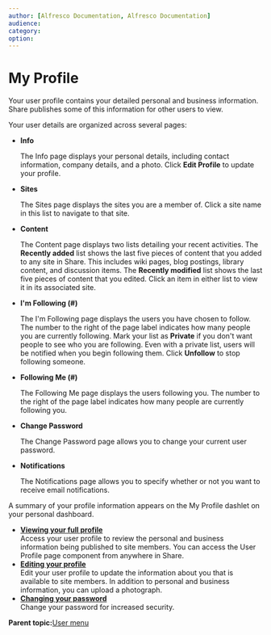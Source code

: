 ```yaml
---
author: [Alfresco Documentation, Alfresco Documentation]
audience: 
category: 
option: 
---
```


# My Profile

Your user profile contains your detailed personal and business information. Share publishes some of this information for other users to view.

Your user details are organized across several pages:

-   **Info**

    The Info page displays your personal details, including contact information, company details, and a photo. Click **Edit Profile** to update your profile.

-   **Sites**

    The Sites page displays the sites you are a member of. Click a site name in this list to navigate to that site.

-   **Content**

    The Content page displays two lists detailing your recent activities. The **Recently added** list shows the last five pieces of content that you added to any site in Share. This includes wiki pages, blog postings, library content, and discussion items. The **Recently modified** list shows the last five pieces of content that you edited. Click an item in either list to view it in its associated site.

-   **I'm Following \(\#\)**

    The I'm Following page displays the users you have chosen to follow. The number to the right of the page label indicates how many people you are currently following. Mark your list as **Private** if you don't want people to see who you are following. Even with a private list, users will be notified when you begin following them. Click **Unfollow** to stop following someone.

-   **Following Me \(\#\)**

    The Following Me page displays the users following you. The number to the right of the page label indicates how many people are currently following you.

-   **Change Password**

    The Change Password page allows you to change your current user password.

-   **Notifications**

    The Notifications page allows you to specify whether or not you want to receive email notifications.


A summary of your profile information appears on the My Profile dashlet on your personal dashboard.

-   **[Viewing your full profile](../tasks/profile-view.md)**  
Access your user profile to review the personal and business information being published to site members. You can access the User Profile page component from anywhere in Share.
-   **[Editing your profile](../tasks/profile-edit.md)**  
Edit your user profile to update the information about you that is available to site members. In addition to personal and business information, you can upload a photograph.
-   **[Changing your password](../tasks/profile-password.md)**  
Change your password for increased security.

**Parent topic:**[User menu](../concepts/user-menu-intro.md)

